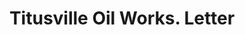 ---
doi: 10.7916/D8QZ3P4D
date_other: '1916'
date_other_textual: '1916'
form: correspondence
genre:
- Letters (correspondence)
name:
- Titusville Oil Works
object_in_context_url: https://biggert.cul.columbia.edu/items/view/ave_biggert_01514
subject_hierarchical_geographic:
- Titusville, Pennsylvania, United States
subject_name:
- Titusville Oil Works
title: Titusville Oil Works. Letter
sort_title: Titusville Oil Works. Letter
call_number: ave_biggert_01514
coordinates:
- 41.63333333333333,-79.66666666666667
pid: ave_biggert_01514
identifiers: ave_biggert_01514
canvas_id: ldpd:396775
permalink: "/items/ave_biggert_01514/"
layout: iiif-image-page
---